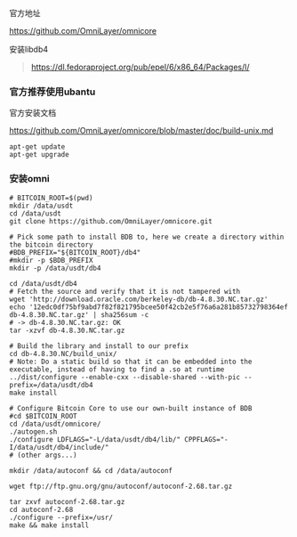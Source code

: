 官方地址

<https://github.com/OmniLayer/omnicore>



安装libdb4

> <https://dl.fedoraproject.org/pub/epel/6/x86_64/Packages/l/>





### 官方推荐使用ubantu

官方安装文档

<https://github.com/OmniLayer/omnicore/blob/master/doc/build-unix.md>



```shell
apt-get update
apt-get upgrade
```









### 安装omni

```shell
# BITCOIN_ROOT=$(pwd)
mkdir /data/usdt
cd /data/usdt
git clone https://github.com/OmniLayer/omnicore.git

# Pick some path to install BDB to, here we create a directory within the bitcoin directory
#BDB_PREFIX="${BITCOIN_ROOT}/db4"
#mkdir -p $BDB_PREFIX
mkdir -p /data/usdt/db4

cd /data/usdt/db4
# Fetch the source and verify that it is not tampered with
wget 'http://download.oracle.com/berkeley-db/db-4.8.30.NC.tar.gz'
echo '12edc0df75bf9abd7f82f821795bcee50f42cb2e5f76a6a281b85732798364ef db-4.8.30.NC.tar.gz' | sha256sum -c
# -> db-4.8.30.NC.tar.gz: OK
tar -xzvf db-4.8.30.NC.tar.gz

# Build the library and install to our prefix
cd db-4.8.30.NC/build_unix/
# Note: Do a static build so that it can be embedded into the executable, instead of having to find a .so at runtime
../dist/configure --enable-cxx --disable-shared --with-pic --prefix=/data/usdt/db4
make install

# Configure Bitcoin Core to use our own-built instance of BDB
#cd $BITCOIN_ROOT
cd /data/usdt/omnicore/
./autogen.sh
./configure LDFLAGS="-L/data/usdt/db4/lib/" CPPFLAGS="-I/data/usdt/db4/include/" 
# (other args...)
```







```shell
mkdir /data/autoconf && cd /data/autoconf

wget ftp://ftp.gnu.org/gnu/autoconf/autoconf-2.68.tar.gz

tar zxvf autoconf-2.68.tar.gz
cd autoconf-2.68
./configure --prefix=/usr/
make && make install
```






